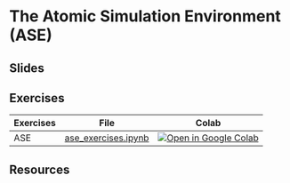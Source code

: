 # The Atomic Simulation Environment (ASE)

## Slides

## Exercises

| Exercises | File | Colab |
| --------  | ---- | ------ |
| ASE | [ase_exercises.ipynb](https://github.com/Mads-PeterVC/imlms/blob/main/lessons/lesson_1/oop_exercises.ipynb) | [ ![Open in Google Colab] ](https://colab.research.google.com/github/Mads-PeterVC/imlms/blob/main/lessons/lesson_2/ase_exercises.ipynb#) |

[Open in Google Colab]: https://colab.research.google.com/assets/colab-badge.svg

## Resources